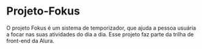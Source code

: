 # Projeto-Fokus
 O projeto Fokus é um sistema de temporizador, que ajuda a pessoa usuária a focar nas suas atividades do dia a dia. Esse projeto faz parte da trilha de front-end da Alura.
